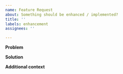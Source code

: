 ```yaml
---
name: Feature Request
about: Something should be enhanced / implemented?
title: ''
labels: enhancement
assignees: ''

---
```


<!-- ✨ Thanks for feature suggesting! ➡️ Please don't ignore this template -->

**Problem**
<!-- Describe related problem, if you have
A clear and concise description of what the problem is. Ex. I'm always frustrated when [...] -->

**Solution**
<!-- Describe desired solution
A clear and concise description of what you want to happen. -->

**Additional context**
<!-- Add any other context or screenshots about the feature request here, maybe - alternatives you've considered. -->
